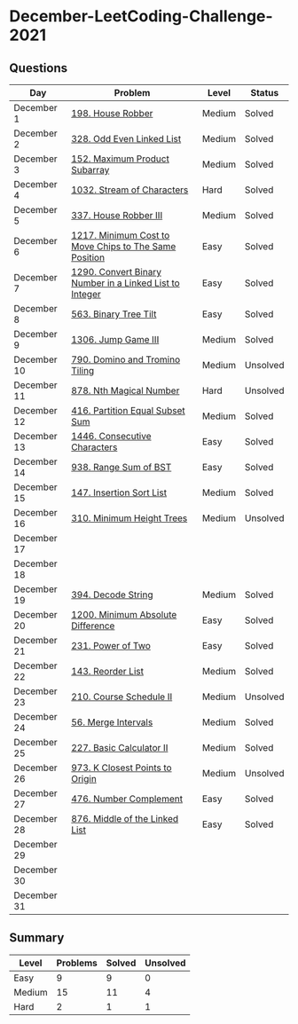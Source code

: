# December-LeetCoding-Challenge-2021

## Questions
| Day | Problem | Level | Status |
| --- | --- | --- | --- |
| December 1 | [198. House Robber](https://leetcode.com/problems/house-robber/) | Medium | Solved |
| December 2 | [328. Odd Even Linked List](https://leetcode.com/problems/odd-even-linked-list/) | Medium | Solved |
| December 3 | [152. Maximum Product Subarray](https://leetcode.com/problems/maximum-product-subarray/) | Medium | Solved |
| December 4 | [1032. Stream of Characters](https://leetcode.com/problems/stream-of-characters/) | Hard | Solved |
| December 5 | [337. House Robber III](https://leetcode.com/problems/house-robber-iii/) | Medium | Solved |
| December 6 | [1217. Minimum Cost to Move Chips to The Same Position](https://leetcode.com/problems/minimum-cost-to-move-chips-to-the-same-position/) | Easy | Solved |
| December 7 | [1290. Convert Binary Number in a Linked List to Integer](https://leetcode.com/problems/convert-binary-number-in-a-linked-list-to-integer/) | Easy | Solved |
| December 8 | [563. Binary Tree Tilt](https://leetcode.com/problems/binary-tree-tilt/) | Easy | Solved |
| December 9 | [1306. Jump Game III](https://leetcode.com/problems/jump-game-iii/) | Medium | Solved |
| December 10 | [790. Domino and Tromino Tiling](https://leetcode.com/problems/domino-and-tromino-tiling/) | Medium | Unsolved |
| December 11 | [878. Nth Magical Number](https://leetcode.com/problems/nth-magical-number/) | Hard | Unsolved |
| December 12 | [416. Partition Equal Subset Sum](https://leetcode.com/problems/partition-equal-subset-sum/) | Medium | Solved |
| December 13 | [1446. Consecutive Characters](https://leetcode.com/problems/consecutive-characters/) | Easy | Solved |
| December 14 | [938. Range Sum of BST](https://leetcode.com/problems/range-sum-of-bst/) | Easy | Solved |
| December 15 | [147. Insertion Sort List](https://leetcode.com/problems/insertion-sort-list/) | Medium | Solved |
| December 16 | [310. Minimum Height Trees](https://leetcode.com/problems/minimum-height-trees/) | Medium | Unsolved |
| December 17 | []() |  |  |
| December 18 | []() |  |  |
| December 19 | [394. Decode String](https://leetcode.com/problems/decode-string/) | Medium | Solved |
| December 20 | [1200. Minimum Absolute Difference](https://leetcode.com/problems/minimum-absolute-difference/) | Easy | Solved |
| December 21 | [231. Power of Two](https://leetcode.com/problems/power-of-two/) | Easy | Solved |
| December 22 | [143. Reorder List](https://leetcode.com/problems/reorder-list/) | Medium | Solved |
| December 23 | [210. Course Schedule II](https://leetcode.com/problems/course-schedule-ii/) | Medium | Unsolved |
| December 24 | [56. Merge Intervals](https://leetcode.com/problems/merge-intervals/) | Medium | Solved |
| December 25 | [227. Basic Calculator II](https://leetcode.com/problems/basic-calculator-ii/) | Medium | Solved |
| December 26 | [973. K Closest Points to Origin](https://leetcode.com/problems/k-closest-points-to-origin/) | Medium | Unsolved |
| December 27 | [476. Number Complement](https://leetcode.com/problems/number-complement/) | Easy | Solved |
| December 28 | [876. Middle of the Linked List](https://leetcode.com/problems/middle-of-the-linked-list/) | Easy | Solved |
| December 29 | []() |  |  |
| December 30 | []() |  |  |
| December 31 | []() |  |  |

## Summary
| Level  | Problems | Solved | Unsolved |
| ---    | --- | --- | --- |
| Easy   | 9 | 9 | 0 |
| Medium | 15 | 11 | 4 |
| Hard   | 2 | 1 | 1 |
